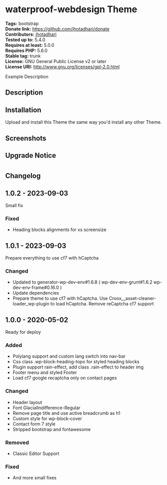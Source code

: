 # waterproof-webdesign Theme #
**Tags:** bootstrap  
**Donate link:** https://github.com/jhotadhari/donate  
**Contributors:** [jhotadhari](https://profiles.wordpress.org/jhotadhari/)  
**Tested up to:** 5.4.0  
**Requires at least:** 5.0.0  
**Requires PHP:** 5.6.0  
**Stable tag:** trunk  
**License:** GNU General Public License v2 or later  
**License URI:** http://www.gnu.org/licenses/gpl-2.0.html  

Example Description


## Description ##


## Installation ##
Upload and install this Theme the same way you'd install any other Theme.


## Screenshots ##


## Upgrade Notice ##



# 
## Changelog ##

## 1.0.2 - 2023-09-03
Small fix

### Fixed
- Heading blocks alignments for xs screensize

## 1.0.1 - 2023-09-03
Prepare everything to use cf7 with hCaptcha

### Changed
- Updated to generator-wp-dev-env#1.6.8 ( wp-dev-env-grunt#1.6.2 wp-dev-env-frame#0.16.0 )
- Update dependencies
- Prepare theme to use cf7 with hCaptcha. Use Croox__asset-cleaner-loader_wp-plugin to load hCaptcha. Remove reCaptcha cf7 support

## 1.0.0 - 2020-05-02
Ready for deploy

### Added
- Polylang support and custom lang switch into nav-bar
- Css class .wp-block-heading-topo for styled heading blocks
- Plugin support rain-effect, add class .rain-effect to header img
- Footer menu and styled Footer
- Load cf7 google recaptcha only on contact pages

### Changed
- Header layout
- Font GlacialIndifference-Regular
- Remove page title and use active breadcrumb as h1
- Custom style for wp-block-cover
- Contact form 7 style
- Stripped bootstrap and fontawesome

### Removed
- Classic Editor Support

### Fixed
- And more small fixes
